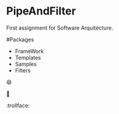 # PipeAndFilter
First assignment for Software Arquitecture.

#Packages

* FrameWork
* Templates
* Samples
* Filters

:smile:

:poop:

:trollface:


